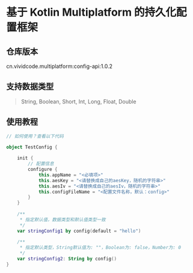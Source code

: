 # 基于 Kotlin Multiplatform 的持久化配置框架

## 仓库版本

cn.vividcode.multiplatform:config-api:1.0.2

## 支持数据类型

> String, Boolean, Short, Int, Long, Float, Double

## 使用教程

```kotlin
// 如何使用？查看以下代码

object TestConfig {
	
    init {
		// 配置信息
        configure {
            this.appName = "<必填项>"
            this.aesKey = "<请替换成自己的aesKey，随机的字符串>"
            this.aesIv = "<请替换成自己的aesIv，随机的字符串>"
            this.configFileName = "<配置文件名称，默认：config>"
        }
    }
	
    /**
     * 指定默认值，数据类型和默认值类型一致
     */
    var stringConfig1 by config(default = "hello")
    
    /**
     * 指定默认类型，String默认值为: ""，Boolean为: false，Number为: 0
     */
    var stringConfig2: String by config()
}

```